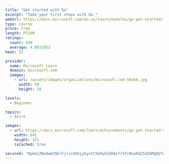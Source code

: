 ```yaml
---
title: "Get started with Go"
excerpt: "Take your first steps with Go."
webUrl: https://docs.microsoft.com/en-us/learn/modules/go-get-started/
type: course
price: Free
length: PT26M
ratings:
  count: 430
  average: 4.8813953
heat: 52

provider:
  name: Microsoft Learn
  domain: microsoft.com
  images:
    - url: /assets/images/organizations/microsoft.com-50x50.jpg
      width: 50
      height: 50

levels:
  - Beginner

topics:
  - Azure

images:
  - url: https://docs.microsoft.com/learn/achievements/go-get-started-social.png
    width: 641
    height: 321
    isCached: true

secured: "0pkm1ZNeUwm7QErFj+iiOVUjy5ystCSm9yU1GRAzfr5TcNuuK8ZSdZbMgQ2fwwRbVbBLGbNJJIbOtVNaWxzC7ZrnIProVizbQqRhwpQ87HqpnS5aYWIK9M2nDzZvVNpbxxDhiX1pZliLgPOhgkd7dfn31wrQ1bvgYmHjNG2rpJLqERaDZqli4Cgm9yrrG8paviNMU+5EAOC/G7NxLGNLy4GGwR5tYmRGw5bnqbWqVQwB0dlb0EKcJcL7LESGTi3c3fOSUhqbaA3TW0vZpEHREA/kMnUYBXHSuVMMUNh2oCfy9g9H90eKszZq4r2oxGhK8ZzfC+l0mcvMC15O/iuyp3nTKCuvpsP7nO3w2QrSezH2zDd3mFtfRGHAbiRMl5RJzbfrmEs0vFtBOs+vPxYDFwwUXTlbox2zDK0iI+cG/9g=;8RoRMmXpxZhamAXQVCA2rw=="
---
```


